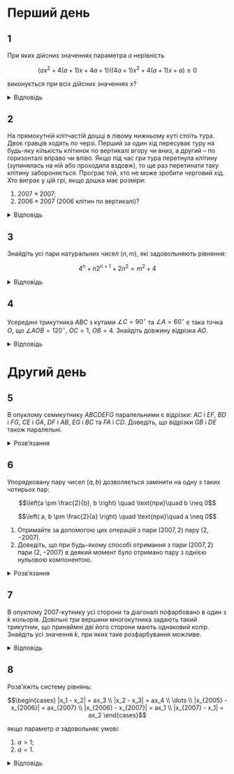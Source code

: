 # Перший день

## 1
При яких дійсних значеннях параметра $a$ нерівність
```math
\left( ax^2 + 4(a+1)x + 4a + 1 \right) \left((4a+1)x^2 + 4(a+1)x + a\right) \geq 0
```
виконується при всіх дійсних значеннях $x$?
<details><summary>Відповідь</summary>

$a \in ( -\infty, -\frac{4}{7} ] \cup \left\{ -\frac{1}{3} \right\}$
<details><summary>Розв’язання</summary>

Безпосередньою перевіркою, переконуємось, що значення $a = -\frac{1}{4}$ та $a = 0$ умову не задовольняють. Нехай тепер $a(4a+1) \neq 0$, тобто в дужках записані квадратні тричлени. В них однакові дискримінанти: $D = 16(a+1)^2 - 4a(4a+1) = 28a + 16$. Тоді потрібні умови виконуються, якщо
```math
\begin{cases}
a(4a+1) > 0 \\
D = 28a + 16 \leq 0
\end{cases}
\iff a \leq -\frac{4}{7}.
```
$a(4a+1) > 0$ та параболи мають однакові корені. З цієї умови витікає, що вершини парабол співпадають, тому $\frac{2a+2}{a} = \frac{2a+2}{4a+1} \implies a = -1$ або $a = -\frac{1}{3}$. Значення $a = -1$ не задовольняє умову; а про значення $a = -\frac{1}{3}$ перевіркою переконуємось, що воно задовольняє умови задачі.
</details></details>

## 2
На прямокутній клітчастій дошці в лівому нижньому куті стоїть тура. Двоє гравців ходять по черзі. Перший за один хід пересуває туру на будь-яку кількість клітинок по вертикалі вгору чи вниз, а другий – по горизонталі вправо чи вліво. Якщо під час гри тура перетнула клітину (зупинялась на ній або проходила вздовж), то ще раз перетинати таку клітину забороняється. Програє той, хто не може зробити черговий хід. Хто виграє у цій грі, якщо дошка має розміри:
1. $2007 \times 2007$;
2. $2006 \times 2007$ (2006 клітин по вертикалі)?
<details><summary>Відповідь</summary>

1. перемагає перший гравець;
2. перемагає другий гравець.
<details><summary>Розв’язання</summary>

1. Доведемо, що перший завжди виграє завдяки такій стратегії: кожним своїм ходом він ходить до кінця тієї вертикалі, де стоїть фішка, без порушень правил, тобто не перетинаючи ті поля, на яких фішка вже побувала. Це він робить кожного ходу. Тоді другий гравець вже не зможе перетнути ту вертикаль, де фішка вже побувала, оскільки перший гравець так би мовити своїм ходом виключає цю вертикаль з гри. Другий гравець може зробити щонайбільше 2006 ходів (усього 2007 вертикалей, але ліва з них виключається з гри відразу після ходу першого). Але своїми ходами другий гравець може зменшити кількість вільних клітин на вертикалі максимум на 1, тому на своєму другому ході перший має вертикаль, на якій 2006 вільних клітин. І цю перевагу принаймні в одну клітину (один хід) він зможе зберегти до кінця гри.
2. Після будь-якого ходу першого другий ходить до кінця тієї горизонталі, де стоїть фішка. Так само як в попередньому пункті, другий завжди має на 1 клітину більше від першого, а тому виграє.
</details></details>

## 3
Знайдіть усі пари натуральних чисел $(n, m)$, які задовольняють рівняння:
```math
4^n + n2^{n+1} + 2n^2 = m^2 + 4
```
<details><summary>Відповідь</summary>

$(2, 6)$
<details><summary>Розв’язання</summary>

Перепишемо задане рівняння у такому вигляді: $(2^n + n)^2 - m^2 = 4 - n^2$. При $n > 2$ права частина останньої рівності від'ємна, тому $(2^n + n - m)(2^n + n + m) < 0$, звідки випливає умова $2^n + n < m$, але тоді для цілих чисел $2^n + n + 1 \leq m$. Таким чином маємо таку нерівність:
```math
(2^n + n + 1)^2 = 4^n + n^2 + 1 + n \cdot 2^{n+1} + 2^{n+1} + 2n \leq m^2 = 4^n + 2n^2 + n \cdot 2^{n+1} - 4.
```
Після спрощень маємо:
```math
2^{n+1} + 2n + 1 \leq n^2,
```
яка при $n > 2$ невірна, що легко доводиться методом математичної індукції.
Залишається перевірити $n = 1$ та $n = 2$.

При $n = 1$ маємо $m^2 = 6$ – не має розв’язків в натуральних числах.

При $n = 2$ маємо $m^2 = 36$, а тому пара $(2, 6)$ є єдиним натуральним розв’язком заданого рівняння.
</details></details>

## 4
Усередині трикутника $ABC$ з кутами $\angle C = 90^\circ$ та $\angle A = 60^\circ$ є така точка $O$, що $\angle AOB = 120^\circ$, $OC = 1$, $OB = 4$. Знайдіть довжину відрізка $AO$.
<details><summary>Відповідь</summary>

$AO = 2$
<details><summary>Розв’язання</summary>

Побудуємо точки $X$, $Y$, $Z$, що симетричні точці $O$ відносно сторін $\triangle ABC$, як на рисунку. Тоді $CX = CY = CO = 1$, $AX = AO = AZ$, $YB = OB = ZB$, крім того точки $X$, $C$, $Y$ лежать на одній прямій, оскільки кут $\angle XCY = 180^\circ$. $\angle XAZ = 2 \cdot \angle CAB = 120^\circ$. $\triangle AXZ$ - рівнобедрений з кутом $120^\circ$ при вершині, тому $\angle XZA = 30^\circ$. Оскільки $\angle AZB = \angle AOB = 120^\circ$, то $\angle XZB = 90^\circ$. $\triangle BZY$ - рівносторонній, тому що він рівнобедрений та з кутом $60^\circ$ при вершині, тому $YZ = 4$ і кут $\angle XZY = 30^\circ$. Це означає, що у трикутника $XYZ$ проти кута $\angle XZY = 30^\circ$ розташована сторона $XY = 2$, а сторона $ZY = 4$ - вдвічі більша. Легко показати, що тоді у цього трикутника $\angle XYZ = 90^\circ$. Дійсно, якщо він не прямий, то опустимо з вершини $Y$ перпендикуляр на пряму $XZ$, тоді ми маємо прямокутний $\triangle YZU$ з кутом $\angle Z = 30^\circ$, тому його катет $YU = 2$, але тоді перпендикуляр $YU$ до прямої $XZ$ рівний за довжиною до похилої $YX = 2$, що неможливо. Одержана суперечність показує, що $\triangle XYZ$ прямокутний. Тому $XZ = 2\sqrt{3}$ і $AX = 2$. Оскільки $AO = AX$, то й $AO = 2$.
</details></details>

# Другий день

## 5
В опуклому семикутнику $ABCDEFG$ паралельними є відрізки: $AC$ і $EF$, $BD$ і $FG$, $CE$ і $GA$, $DF$ і $AB$, $EG$ і $BC$ та $FA$ і $CD$. Доведіть, що відрізки $GB$ і $DE$ також паралельні.
<details><summary>Розв’язання</summary>

З паралельності вказаних відрізків послідовно отримуємо рівність площ таких трикутників:
```math
S_{GBD} = S_{BDF} = S_{DFA} = S_{FAC} = S_{ACE} = S_{CEG} = S_{EGB},
```
отже $S_{GBD} = S_{EGB}$, що рівносильне умові паралельності відрізків $GB \parallel DE$.
</details>

## 6
Упорядковану пару чисел $(a, b)$ дозволяється замінити на одну з таких чотирьох пар:
```math
\left(a \pm \frac{2}{b}, b \right) \quad \text{при}\quad b \neq 0
```
```math
\left( a, b \pm \frac{2}{a} \right) \quad \text{при}\quad a \neq 0
```
1. Отримайте за допомогою цих операцій з пари $(2007, 2)$ пару $(2, -2007)$.
2. Доведіть, що при будь-якому способі отримання з пари $(2007, 2)$ пари $(2, -2007)$ в деякий момент було отримано пару з однією нульовою компонентою.
<details><summary>Розв’язання</summary>

1. Занумеруємо операції: (1) - $(a + \frac{2}{b}, b)$, (2) - $(a - \frac{2}{b}, b)$, (3) - $(a, b + \frac{2}{a})$, (4) - $(a, b - \frac{2}{a})$. Тоді один з процесів можна описати таким чином:
```math
(2007, 2) \xrightarrow{(2)} (2006, 2) \xrightarrow{(2)} (2005, 2) \xrightarrow{(2)} \ldots \xrightarrow{(2)} (2, 2) \xrightarrow{(4)} (2, 1) \xrightarrow{(4)} (2, 0) \xrightarrow{(4)} \ldots \xrightarrow{(4)} (2, -2007).
```
2. Якщо розглянути в кожний момент добуток компонент пари, то при виконанні будь-якої з чотирьох операцій цей добуток зміниться на 2. В початковий момент добуток дорівнює 4014, а в кінцевий дорівнює $-4014$. Тому обов’язково при таких перетвореннях настане момент, коли добуток компонент пари дорівнює нулеві, що й доводить твердження.
</details>

## 7
В опуклому 2007-кутнику усі сторони та діагоналі пофарбовано в один з $k$ кольорів. Довільні три вершини многокутника задають такий трикутник, що принаймні дві його сторони мають однаковий колір. Знайдіть усі значення $k$, при яких таке розфарбування можливе.
<details><summary>Відповідь</summary>

$1 \le k \le 2006$
<details><summary>Розв’язання</summary>

Покажемо, що максимальне можливе значення $k = 2006$. Доведення проведемо методом математичної індукції для $n$-кутника і покажемо, що $k = n - 1$. База при $n = 3$ очевидна. Нехай твердження доведено для деякого $n$. Доведемо для $n + 1$. Припустимо, що нам вдалося за правилами окрасити сторони та діагоналі опуклого $n + 1$-кутника не менше ніж в $(n + 1)$ колір. Розглянемо деяку вершину $A$ цього багатокутника та вилучимо її і усі відрізки, якими вона з’єднана з іншими точками. За припущенням індукції, той $n$-кутник, що залишився, можна пофарбувати не більше як в $(n - 1)$ колір. Але тоді принаймні два відрізки, що виходять з вершини $A$ мають два "нові" кольори: $n$-й та $(n + 1)$-й. Візьмемо ці відрізки в якості сторін трикутника, тоді третій відрізок цього трикутника пофарбован в один з перших $(n - 1)$ кольорів, і це суперечить умові розфарбування $(n + 1)$-кутника.

Покажемо тепер, як досягти потрібного розфарбування. Перенумеруємо усі вершини числами від 1 до 2007, а кольори від 1 до 2006, і фарбуємо таким чином. Для вершини, що має номер $k \ge 2$ усі відрізки, що її з’єднують з вершинами з меншими номерами фарбуємо кольором $(k - 1)$. Тоді використаємо не більше 2006 кольорів. Умови задачі виконуються, оскільки для будь-якого трикутника можна розглянути вершину, що має найбільший номер, тоді ця вершина з’єднана з двома вершинами однакового кольору.

Для того, щоб реалізувати будь-яку іншу кількість кольорів, що не перевищує 2006, достатньо просто об’єднати декілька різних кольорів в один.
</details></details>

## 8
Розв’яжіть систему рівнянь:
```math
\begin{cases}
 |x_1 - x_2| = ax_3 \\
 |x_2 - x_3| = ax_4 \\
 \dots \\
 |x_{2005} - x_{2006}| = ax_{2007} \\
 |x_{2006} - x_{2007}| = ax_1 \\
 |x_{2007} - x_1| = ax_2
\end{cases}
```
якщо параметр $a$ задовольняє умові:
1. $a > 1$;
2. $a = 1$.
<details><summary>Відповідь</summary>

1. $x_1 = x_2 = \ldots = x_{2007} = 0$
2. $(0, 0, \ldots, 0)$, або $(b, b, 0, b, b, 0, \ldots, b, b, 0)$, або $(b, 0, b, b, 0, b, b, 0, \ldots, b, b, 0, b)$, або $(0, b, b, 0, b, b, 0, b, b, 0 \ldots, 0, b, b)$, де $b$ - довільне додатне число.
<details><summary>Розв’язання</summary>

1. Зрозуміло, що усі невідомі - невід'ємні числа. Очевидний розв’язок - $x_1 = x_2 = \ldots = x_{2007} = 0$. Припустимо, що ненульові невідомі. Нехай найбільше з них $x_3$, але тоді $x_1 \leq x_3 < ax_3$ і $x_2 \leq x_3 < ax_3$, звідки $|x_1 - x_2| < ax_3$ і розв’язків немає.

2. Аналогічно, нехай є ненульовий розв’язок, нехай найбільше з них $x_3$. Тоді, з обмежень $x_1 \leq x_3$ і $x_2 \leq x_3 \implies |x_1 - x_2| \leq x_3$, тому рівність можлива лише при умові, що $x_1 = x_3$ та $x_2 = 0$, або $x_2 = x_3$ та $x_1 = 0$. Як побачимо нижче ці умови аналогічні, а тому розглянемо другу з них. З умов системи послідовно одержимо: $|x_2 - x_3| = x_4 = 0 \implies |x_3 - x_4| = x_5 = x_3 \implies |x_5 - x_6| = x_7 = 0$ і т.д. Таким чином усі невідомі розбиваються таким чином $(b, b, 0, b, b, 0, b, b, 0, \ldots)$ і це може початися з будь-якого місця.
</details></details>
